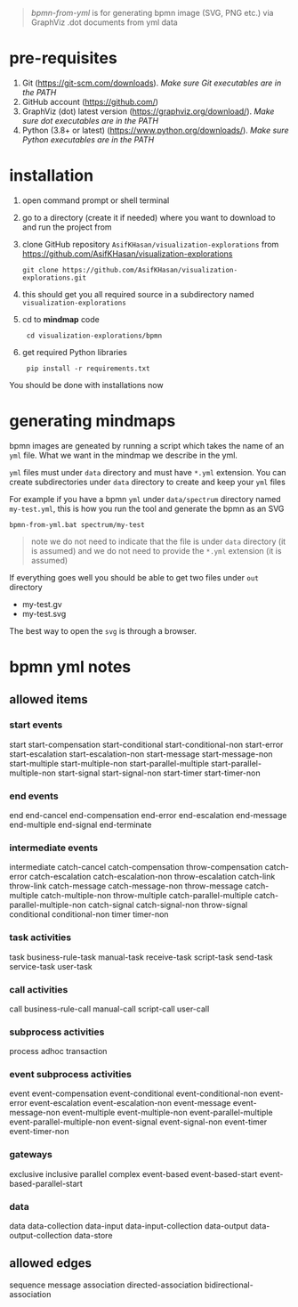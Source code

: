 > *bpmn-from-yml* is for generating bpmn image (SVG, PNG etc.) via GraphViz .dot documents from yml data

# pre-requisites
1. Git (https://git-scm.com/downloads). *Make sure Git executables are in the PATH*
2. GitHub account (https://github.com/)
3. GraphViz (dot) latest version (https://graphviz.org/download/). *Make sure dot executables are in the PATH*
4. Python (3.8+ or latest) (https://www.python.org/downloads/). *Make sure Python executables are in the PATH*

# installation
1. open command prompt or shell terminal
2. go to a directory (create it if needed) where you want to download to and run the project from
3. clone GitHub repository ```AsifKHasan/visualization-explorations``` from https://github.com/AsifKHasan/visualization-explorations

       git clone https://github.com/AsifKHasan/visualization-explorations.git

4. this should get you all required source in a subdirectory named ```visualization-explorations```
5. cd to **mindmap** code

        cd visualization-explorations/bpmn
6. get required Python libraries

        pip install -r requirements.txt

You should be done with installations now

# generating mindmaps
bpmn images are geneated by running a script which takes the name of an ```yml``` file. What we want in the mindmap we describe in the yml.

```yml``` files must under ```data``` directory and must have ```*.yml``` extension. You can create subdirectories under ```data``` directory to create and keep your ```yml``` files

For example if you have a bpmn ```yml``` under ```data/spectrum``` directory named ```my-test.yml```, this is how you run the tool and generate the bpmn as an SVG

    bpmn-from-yml.bat spectrum/my-test

>   note we do not need to indicate that the file is under ```data``` directory (it is assumed) and we do not need to provide the ```*.yml``` extension (it is assumed)

If everything goes well you should be able to get two files under ```out``` directory

- my-test.gv
- my-test.svg

The best way to open the ```svg``` is through a browser.

# bpmn yml notes
## allowed items 
### start events
start
start-compensation
start-conditional
start-conditional-non
start-error
start-escalation
start-escalation-non
start-message
start-message-non
start-multiple
start-multiple-non
start-parallel-multiple
start-parallel-multiple-non
start-signal
start-signal-non
start-timer
start-timer-non

### end events
end
end-cancel
end-compensation
end-error
end-escalation
end-message
end-multiple
end-signal
end-terminate

### intermediate events
intermediate
catch-cancel
catch-compensation
throw-compensation
catch-error
catch-escalation
catch-escalation-non
throw-escalation
catch-link
throw-link
catch-message
catch-message-non
throw-message
catch-multiple
catch-multiple-non
throw-multiple
catch-parallel-multiple
catch-parallel-multiple-non
catch-signal
catch-signal-non
throw-signal
conditional
conditional-non
timer
timer-non

### task activities
task
business-rule-task
manual-task
receive-task
script-task
send-task
service-task
user-task

### call activities
call
business-rule-call
manual-call
script-call
user-call

### subprocess activities
process
adhoc
transaction

### event subprocess activities
event
event-compensation
event-conditional
event-conditional-non
event-error
event-escalation
event-escalation-non
event-message
event-message-non
event-multiple
event-multiple-non
event-parallel-multiple
event-parallel-multiple-non
event-signal
event-signal-non
event-timer
event-timer-non

### gateways
exclusive
inclusive
parallel
complex
event-based
event-based-start
event-based-parallel-start

### data
data
data-collection
data-input
data-input-collection
data-output
data-output-collection
data-store

## allowed edges
sequence
message
association
directed-association
bidirectional-association
